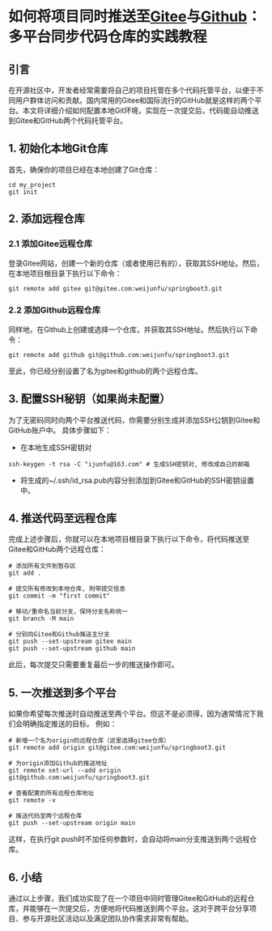
# 如何将项目同时推送至[Gitee](https://www.gitee.com)与[Github](https://www.github.com)：多平台同步代码仓库的实践教程

## 引言
在开源社区中，开发者经常需要将自己的项目托管在多个代码托管平台，以便于不同用户群体访问和贡献。国内常用的Gitee和国际流行的GitHub就是这样的两个平台。本文将详细介绍如何配置本地Git环境，实现在一次提交后，代码能自动推送到Gitee和GitHub两个代码托管平台。

## 1. 初始化本地Git仓库
首先，确保你的项目已经在本地创建了Git仓库：
```shell
cd my_project
git init
```

## 2. 添加远程仓库

### 2.1 添加Gitee远程仓库
登录Gitee网站，创建一个新的仓库（或者使用已有的），获取其SSH地址。然后，在本地项目根目录下执行以下命令：
```shell
git remote add gitee git@gitee.com:weijunfu/springboot3.git
```

### 2.2 添加Github远程仓库
同样地，在Github上创建或选择一个仓库，并获取其SSH地址。然后执行以下命令：
```shell
git remote add github git@github.com:weijunfu/springboot3.git
```

至此，你已经分别设置了名为gitee和github的两个远程仓库。

## 3. 配置SSH秘钥（如果尚未配置）

为了无密码同时向两个平台推送代码，你需要分别生成并添加SSH公钥到Gitee和GitHub账户中。
具体步骤如下：
+ 在本地生成SSH密钥对
```shell
ssh-keygen -t rsa -C "ijunfu@163.com" # 生成SSH密钥对, 修改成自己的邮箱
```
+ 将生成的~/.ssh/id_rsa.pub内容分别添加到Gitee和GitHub的SSH密钥设置中。

## 4. 推送代码至远程仓库
完成上述步骤后，你就可以在本地项目根目录下执行以下命令，将代码推送至Gitee和GitHub两个远程仓库：
```shell
# 添加所有文件到暂存区
git add .

# 提交所有修改到本地仓库, 附带提交信息
git commit -m "first commit"

# 移动/重命名当前分支，保持分支名称统一
git branch -M main

# 分别向Gitee和Github推送主分支
git push --set-upstream gitee main
git push --set-upstream github main
```

此后，每次提交只需要重复最后一步的推送操作即可。

## 5. 一次推送到多个平台
如果你希望每次推送时自动推送至两个平台。但这不是必须得，因为通常情况下我们会明确指定推送的目标。
例如：
```shell
# 新增一个名为origin的远程仓库（这里选择gitee仓库）
git remote add origin git@gitee.com:weijunfu/springboot3.git

# 为origin添加Github的推送地址
git remote set-url --add origin git@github.com:weijunfu/springboot3.git

# 查看配置的所有远程仓库地址
git remote -v

# 推送代码至两个远程仓库
git push --set-upstream origin main
```
这样，在执行git push时不加任何参数时，会自动将main分支推送到两个远程仓库。

## 6. 小结
通过以上步骤，我们成功实现了在一个项目中同时管理Gitee和GitHub的远程仓库，并能够在一次提交后，方便地将代码推送到两个平台。这对于跨平台分享项目、参与开源社区活动以及满足团队协作需求非常有帮助。